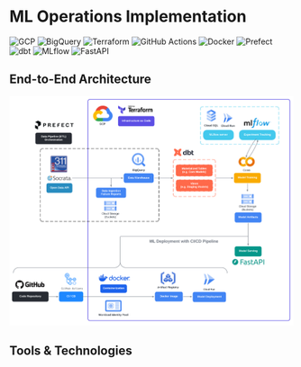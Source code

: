 # ML Operations Implementation

![GCP](https://img.shields.io/badge/Google%20Cloud-%234285F4.svg?logo=googlecloud) ![BigQuery](https://img.shields.io/badge/BigQuery-%234285F4.svg?logo=googlecloud) ![Terraform](https://img.shields.io/badge/Terraform-%235835CC.svg?logo=terraform) ![GitHub Actions](https://img.shields.io/badge/GitHub%20Actions-%232671E5.svg?logo=githubactions) ![Docker](https://img.shields.io/badge/Docker-%230db7ed.svg?logo=docker) ![Prefect](https://img.shields.io/badge/Prefect-%233E4DD9.svg?logo=prefect) ![dbt](https://img.shields.io/badge/dbt-%23FF694B.svg?logo=dbt) ![MLflow](https://img.shields.io/badge/MLflow-%23007ACC.svg?logo=mlflow) ![FastAPI](https://img.shields.io/badge/FastAPI-%2300C7B7.svg?logo=fastapi)

## End-to-End Architecture

![Architecture](assets/images/mlops_architecture.png)

## Tools & Technologies
